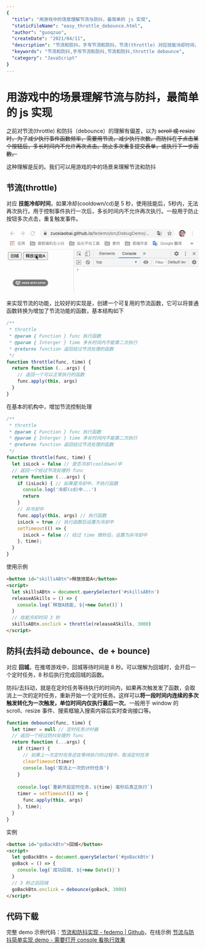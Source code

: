 ```yaml
---
{
  "title": "用游戏中的场景理解节流与防抖，最简单的 js 实现",
  "staticFileName": "easy_throttle_debounce.html",
  "author": "guoqzuo",
  "createDate": "2021/04/11",
  "description": "节流和防抖，手写节流和防抖，节流(throttle) 对应技能冷却时间，如果冷却(cooldown/cd)是 5 秒，使用技能后，5秒内，无法再次执行。用于控制事件执行一次后，多长时间内不允许再次执行。一般用于防止按钮多次点击，重复触发事件。防抖(去抖动 debounce、de + bounce) 对应 **回城**，在推塔游戏中，回城等待时间是 8 秒。可以理解为回城时，会开启一个定时任务，8 秒后执行完成回城的函数。防抖/去抖动，就是在定时任务等待执行的时间内，如果再次触发发了函数，会取消上一次的定时任务，重新开始一个定时任务。这样可以**将一段时间内连续的多次触发转化为一次触发，单位时间内仅执行最后一次**。一般用于 window 的 scroll、resize 事件、搜索框输入搜索内容后实时查询接口等。",
  "keywords": "节流和防抖,手写节流和防抖,节流和防抖,throttle debounce",
  "category": "JavaScript"
}
---
```

# 用游戏中的场景理解节流与防抖，最简单的 js 实现

之前对节流(throttle) 和防抖（debounce）的理解有偏差，以为 ~~scroll 或 resize 时，为了减少执行事件函数频率，需要用节流，减少执行次数。而防抖在于点击某个按钮后，多长时间内不允许再次点击。防止多次重复提交表单，或执行下一步函数。~~

这种理解是反的。我们可以用游戏的中的场景来理解节流和防抖

## 节流(throttle)

对应 **技能冷却时间**，如果冷却(cooldown/cd)是 5 秒，使用技能后，5秒内，无法再次执行。用于控制事件执行一次后，多长时间内不允许再次执行。一般用于防止按钮多次点击，重复触发事件。

![throttle.gif](../../../images/blog/js/throttle.gif)

来实现节流的功能，比较好的实现是，创建一个可复用的节流函数，它可以将普通函数转换为增加了节流功能的函数，基本结构如下
```js
/**
 * throttle
 * @param { Function } func 执行函数
 * @param { Interger } time 多长时间内不能第二次执行
 * @returns function 返回经过节流处理的函数
 */
function throttle(func, time) {
  return function (...args) {
    // 返回一个可以正常执行的函数
    func.apply(this, args)
  }
}
```
在基本的机构中，增加节流控制处理
```js
/**
 * throttle
 * @param { Function } func 执行函数
 * @param { Interger } time 多长时间内不能第二次执行
 * @returns function 返回经过节流处理的函数
 */
function throttle(func, time) {
  let isLock = false // 是否冷却(cooldown)中
  // 返回一个经过节流处理的 func
  return function (...args) {
    if (isLock) { // 如果是冷却中，不执行函数
      console.log('冷却(cd)中...')
      return 
    }
    // 非冷却中
    func.apply(this, args) // 执行函数
    isLock = true // 执行函数后设置为冷却中
    setTimeout(() => {
      isLock = false // 经过 time 微秒后，设置为非冷却中
    }, time);
  }
}
```

使用示例
```html
<button id="skillsABtn">释放技能A</button>
<script>
  let skillsABtn = document.querySelector('#skillsABtn')
  releaseASkills = () => {
    console.log(`释放A技能, ${+new Date()}`)
  }
  // 技能冷却时间 3 秒
  skillsABtn.onclick = throttle(releaseASkills, 3000)
</script>
```

## 防抖(去抖动 debounce、de + bounce)

对应 **回城**，在推塔游戏中，回城等待时间是 8 秒。可以理解为回城时，会开启一个定时任务，8 秒后执行完成回城的函数。

防抖/去抖动，就是在定时任务等待执行的时间内，如果再次触发发了函数，会取消上一次的定时任务，重新开始一个定时任务。这样可以**将一段时间内连续的多次触发转化为一次触发，单位时间内仅执行最后一次**。一般用于 window 的 scroll、resize 事件、搜索框输入搜索内容后实时查询接口等。

```js
function debounce(func, time) {
  let timer = null // 定时任务计时器
  // 返回一个经过防抖处理的 func
  return function (...args) {
    if (timer) {
      // 如果上一次定时任务还在等待执行的过程中，取消定时任务
      clearTimeout(timer)
      console.log('取消上一次的计时任务')
    }

    console.log(`重新开启定时任务，${time} 毫秒后真正执行`)
    timer = setTimeout(() => {
      func.apply(this, args)
    }, time);
  }
}
```
实例
```html
<button id="goBackBtn">回城</button>
<script>
  let goBackBtn = document.querySelector('#goBackBtn')
  goBack = () => {
    console.log(`成功回城, ${+new Date()}`)
  }
  // 3 秒之后回城
  goBackBtn.onclick = debounce(goBack, 3000) 
</script>
```

## 代码下载
完整 demo 示例代码：[节流和防抖实现 - fedemo | Github](https://github.com/dev-zuo/fedemo/tree/master/src/DebugDemo/%E8%8A%82%E6%B5%81%E5%92%8C%E9%98%B2%E6%8A%96%E5%AE%9E%E7%8E%B0)，在线示例 [节流与防抖简单实现 demo - 需要打开 console 看执行效果](https://zuoxiaobai.github.io/fedemo/src/DebugDemo/%E8%8A%82%E6%B5%81%E5%92%8C%E9%98%B2%E6%8A%96%E5%AE%9E%E7%8E%B0/#/)